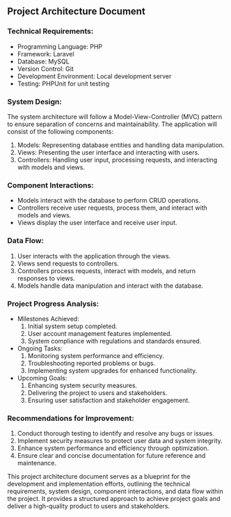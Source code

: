 ## Project Architecture Document

### Technical Requirements:
- Programming Language: PHP
- Framework: Laravel
- Database: MySQL
- Version Control: Git
- Development Environment: Local development server
- Testing: PHPUnit for unit testing

### System Design:
The system architecture will follow a Model-View-Controller (MVC) pattern to ensure separation of concerns and maintainability. The application will consist of the following components:
1. Models: Representing database entities and handling data manipulation.
2. Views: Presenting the user interface and interacting with users.
3. Controllers: Handling user input, processing requests, and interacting with models and views.

### Component Interactions:
- Models interact with the database to perform CRUD operations.
- Controllers receive user requests, process them, and interact with models and views.
- Views display the user interface and receive user input.

### Data Flow:
1. User interacts with the application through the views.
2. Views send requests to controllers.
3. Controllers process requests, interact with models, and return responses to views.
4. Models handle data manipulation and interact with the database.

### Project Progress Analysis:
- Milestones Achieved:
  1. Initial system setup completed.
  2. User account management features implemented.
  3. System compliance with regulations and standards ensured.
- Ongoing Tasks:
  1. Monitoring system performance and efficiency.
  2. Troubleshooting reported problems or bugs.
  3. Implementing system upgrades for enhanced functionality.
- Upcoming Goals:
  1. Enhancing system security measures.
  2. Delivering the project to users and stakeholders.
  3. Ensuring user satisfaction and stakeholder engagement.

### Recommendations for Improvement:
1. Conduct thorough testing to identify and resolve any bugs or issues.
2. Implement security measures to protect user data and system integrity.
3. Enhance system performance and efficiency through optimization.
4. Ensure clear and concise documentation for future reference and maintenance.

This project architecture document serves as a blueprint for the development and implementation efforts, outlining the technical requirements, system design, component interactions, and data flow within the project. It provides a structured approach to achieve project goals and deliver a high-quality product to users and stakeholders.